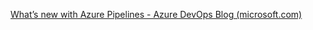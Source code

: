 
[What’s new with Azure Pipelines - Azure DevOps Blog (microsoft.com)](https://devblogs.microsoft.com/devops/whats-new-with-azure-pipelines/)
